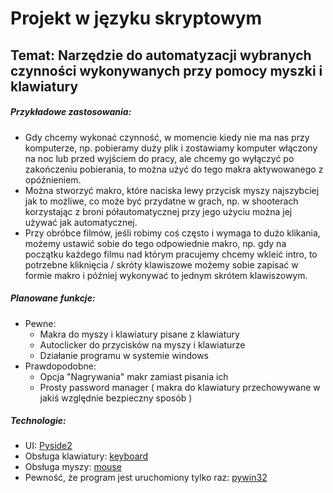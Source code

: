 # Projekt w języku skryptowym
## Temat: Narzędzie do automatyzacji wybranych czynności wykonywanych przy pomocy myszki i klawiatury
##### Przykładowe zastosowania:
* Gdy chcemy wykonać czynność, w momencie kiedy nie ma nas przy komputerze, np. pobieramy duży plik i zostawiamy komputer włączony na noc lub przed wyjściem do pracy, ale chcemy go wyłączyć po zakończeniu pobierania, to można użyć do tego makra aktywowanego z opóźnieniem.
* Można stworzyć makro, które naciska lewy przycisk myszy najszybciej jak to możliwe, co może być przydatne w grach, np. w shooterach korzystając z broni półautomatycznej przy jego użyciu można jej używać jak automatycznej.
* Przy obróbce filmów, jeśli robimy coś często i wymaga to dużo klikania, możemy ustawić sobie do tego odpowiednie makro, np. gdy na początku każdego filmu nad którym pracujemy chcemy wkleić intro, to potrzebne kliknięcia / skróty klawiszowe możemy sobie zapisać w formie makro i później wykonywać to jednym skrótem klawiszowym.
##### Planowane funkcje:
* Pewne:
  * Makra do myszy i klawiatury pisane z klawiatury
  * Autoclicker do przycisków na myszy i klawiaturze
  * Działanie programu w systemie windows
* Prawdopodobne:
  * Opcja "Nagrywania" makr zamiast pisania ich
  * Prosty password manager ( makra do klawiatury przechowywane w jakiś względnie bezpieczny sposób )

##### Technologie:
* UI: [Pyside2](https://pypi.org/project/PySide2/)
* Obsługa klawiatury: [keyboard](https://pypi.org/project/keyboard/)
* Obsługa myszy: [mouse](https://pypi.org/project/mouse/)
* Pewność, że program jest uruchomiony tylko raz: [pywin32](https://pypi.org/project/pywin32/)